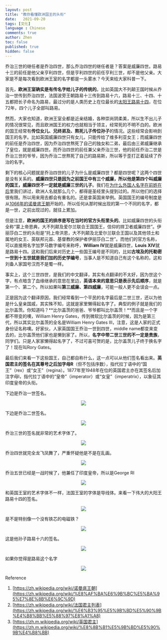 ```yaml
---
layout: post
title: "教你看懂欧洲国王的头衔"
date:   2021-09-20
tags: [文化]
language : Chinese
comments: true
author: Zhen
toc: false
published: true
hidden: false
---
```

乔治三世的继任者是乔治四世，那么乔治四世的继任者是？答案是威廉四世。路易十三的前任是他父亲亨利四世，但是亨利四世的前任亨利三世，却不是他父亲。大家是不是每次看到欧洲王室的名字都是一头雾水？今天来给大家科普一下。

首先，**欧洲王室确实是有传名字给儿子的传统的**。比如英国大不列颠王国时候从乔治一世传到乔治四世，法国波旁王朝路易十三传到路易十六，路易十三、十四、十五都把长子命名为路易，最过分的是人类历史上在位最长的[太阳王路易十四](https://zh.wikipedia.org/wiki/%E8%B7%AF%E6%98%93%E5%8D%81%E5%9B%9B)，在位72年，四个儿子全部叫路易。

然而，大家也知道，欧洲王室全都是近亲结婚，各种崇尚阴柔美，所以生不出儿子的情况很常见，而且欧洲国王的权力也就相当于领主，经常死的不明不白的。欧洲的国王经常有**传位女儿、兄终弟及、熬死儿子传位孙子**的情况。这些经常会影响到国王的名字。比如英国威廉四世只有女儿，只能传给了维多利亚女王；而威廉四世的前任是乔治四世，因为乔治四世熬死了自己的独女和二弟，最后由三弟威廉继承了皇位，就是威廉四世。而乔治四世的前任兼父亲乔治三世，他的前任乔治二世是乔治三世的爷爷，因为乔治二世熬死了自己的路易斯，所以等于歪打正着延续了乔治的名字。

剩下的核心问题就是乔治四世的儿子为什么是威廉四世？都是四世呢？这两个四世是没有关系的。**威廉四世只是因为之前国王中有三个威廉，所以他是第四个叫威廉的国王，威廉四世不一定就是威廉三世的儿子**。我们在[为什么外国人名字在前姓在后](/为什么外国人名字在前姓在后)里我们讲过，欧洲人名就那么几个，都得是圣经里头提到过的。所以他们的选择很有限。所以用来用去都会有重名的。还是拿英国来举例。英国国王的编号制度是从[1066年的诺曼底王朝](https://zh.wikipedia.org/wiki/诺曼底王朝)开始的，所以任何从那时候出现的第一个不同的名字，都是一世，之前出现过的，就往上累加。

但是注意，**欧洲的国王的排序是写在当时的官方头衔里头的**。比如威廉四世的头衔全称“蒙上帝恩典，大不列颠及爱尔兰联合王国国王，信仰的捍卫者威廉四世”。伊丽莎白二世的头衔是“托上帝洪恩，大不列颠及北爱尔兰联合王国以及其他领土和属地的女王、英联邦元首、基督教的保护者伊丽莎白二世”。而他们的官方名称，可以直接用名字加罗马数字编号来称呼，**William IV**就是威廉四世，**Louis XIV**就是路易十四。这和我们后来对历史上一些国王编号是不同的，比如**古埃及的托勒密一世到十五世就是我们加的历史学编号**，当事人是不知道自己有这个名称的，这和刘备人家国号汉而不是蜀一样。

 事实上，这个三世四世，是我们的中文翻译，其实有点翻译的不太好，因为世这个字，有点暗含了血缘继承的意思在里边，**英语本来的意思只是表示先后顺序**，就是第一个、第二个。所以如果叫**第三威廉、第四威廉**，可能一般人更不会误会一点。

正是因为这个翻译原因，我们经常看到一个平民的名字最后是二世三世，还以为他是什么皇亲国戚，其实殊不知，这就是家里懒得起名字了。典型的例子就是我们的比尔盖茨。你知道吗？**比尔盖茨的爸爸、爷爷都叫比尔盖茨！**而且是一个字都不带变的噢，William Henry Gates，传到微软比尔盖茨的时候，因为是第三代，所以其实比尔盖茨的全名是William Henry Gates III，注意，这是人家的正式身份证名称噢。好家伙，人家英国国王乔治一世到四世，middle name都变来变去的，比尔盖茨他们家也是懒到家了。所以，**名字中带二世三世的不一定是贵族**，同学们。只是人家家懒得起名字了，不过可喜可贺的是，比尔盖茨儿子终于换名字了！现在叫Rory Gates。

最后我们来看一下这些国王，自己都自称什么，这一点可以从他们签名看出来。**英国君主的签名在其尊号之后加字母R**（但不包括序数），指代拉丁语中的“国王”（rex）或“女王”（regina）。1877年至1948年在位的英国君主亦在其签名后加注字母I，指代拉丁语中的“皇帝”（imperator）或“女皇”（imperatrix），以象征其印度皇帝的头衔。

下边是乔治一世签名。
<p align="center"> <img src="{{ site.imageurl }}/乔治一世.png"> </p> 
下边是乔治二世签名。
<p align="center"> <img src="{{ site.imageurl }}/乔治二世.png"> </p> 
乔治三世的签名就非常的艺术字体了。
<p align="center"> <img src="{{ site.imageurl }}/乔治三世.png"> </p> 
乔治四世就完全龙飞凤舞了，严重怀疑他是不是在乱画。
<p align="center"> <img src="{{ site.imageurl }}/乔治四世.png"> </p> 
乔治五世已经是一战时候了，他兼任了印度皇帝，所以是George RI
<p align="center"> <img src="{{ site.imageurl }}/乔治五世.png"> </p> 

和英国王室的艺术字体不一样，法国王室的字体是导线体。来看一下伟大的大阳王路易十四的签名。
<p align="center"> <img src="{{ site.imageurl }}/路易十四.png"> </p> 
是不是特别像一个没有铁芯的电磁铁？
<p align="center"> <img src="{{ site.imageurl }}/电磁铁.png"> </p> 

这是他孙子路易十六的签名。
<p align="center"> <img src="{{ site.imageurl }}/路易十六.png"> </p> 
如果你觉得是路易这个名字
<p align="center"> <img src="{{ site.imageurl }}/亨利四世.png"> </p> 


Reference
 1. [https://zh.wikipedia.org/wiki/诺曼底王朝](https://zh.wikipedia.org/wiki/%E8%AF%BA%E6%9B%BC%E5%BA%95%E7%8E%8B%E6%9C%9D)
 2. [https://zh.wikipedia.org/wiki/法国君主列表](https://zh.wikipedia.org/wiki/%E6%B3%95%E5%9B%BD%E5%90%9B%E4%B8%BB%E5%88%97%E8%A1%A8)
 3. [https://zh.m.wikipedia.org/wiki/英国君主](https://zh.m.wikipedia.org/wiki/%E8%8B%B1%E5%9B%BD%E5%90%9B%E4%B8%BB)

 
<!--stackedit_data:
eyJoaXN0b3J5IjpbLTIwOTkwODcwNDYsMzA3NzEwNTMyLDQyNj
QyNTg5MCwtMTU2MDc3NDM5LDE1MTY2MjUwMjcsLTUyNjczMjUz
MCwtNDkzNDU4MTY5LDU5OTE3NzY5NywtMjg4ODk0OTM0LC0xMT
I1NzEyNzMyLC03NTgyODk5NjcsLTk3MDgzNTA5LC0xMTU2MDM4
NDMzLC0xMTMyOTQ5NDM0LC0yMDUzOTU2Mjg1LC01MTYyODExNz
QsLTExMTk4NjMxODUsNjk2Mjg2NzYzLDIwMTM5NjA3OTZdfQ==

-->